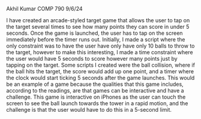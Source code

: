 Akhil Kumar
COMP 790
9/6/24

I have created an arcade-styled target game that allows the user to tap on the target several times to see how many points they can score in under 5 seconds. Once the game is launched, the user has to tap on the screen immediately before the 
timer runs out. Initially, I made a script where the only constraint was to have the user have only have only 10 balls to throw to the target, however to make this interesting, I made a time constraint where the user would have 5 seconds to
score however many points just by tapping on the target. Some scripts I created were the ball collision, where if the ball hits the target, the score would add up one point, and a timer where the clock would start ticking 5 seconds after the 
game launches. This would be an example of a game because the qualities that this game includes, according to the readings, are that games can be interactive and have a challenge. This game is interactive on iPhones as the user can touch the 
screen to see the ball launch towards the tower in a rapid motion, and the challenge is that the user would have to do this in a 5-second limit. 
